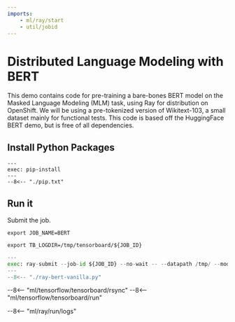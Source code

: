 ```yaml
---
imports:
    - ml/ray/start
    - util/jobid
---
```


# Distributed Language Modeling with BERT

This demo contains code for pre-training a bare-bones BERT model on the Masked Language Modeling (MLM) task, using Ray for distribution on OpenShift. We will be using a pre-tokenized version of Wikitext-103, a small dataset mainly for functional tests. This code is based off the HuggingFace BERT demo, but is free of all dependencies.

## Install Python Packages

```shell
---
exec: pip-install
---
--8<-- "./pip.txt"
```

## Run it

Submit the job.

```shell
export JOB_NAME=BERT
```

```shell
export TB_LOGDIR=/tmp/tensorboard/${JOB_ID}
```

```python
---
exec: ray-submit --job-id ${JOB_ID} --no-wait -- --datapath /tmp/ --modelpath /tmp/ --logpath ${TB_LOGDIR} --num_workers ${NUM_GPUs-${NUM_CPUS-1}} ${GPU_OPTION}
---
--8<-- "./ray-bert-vanilla.py"
```

--8<-- "ml/tensorflow/tensorboard/rsync"
--8<-- "ml/tensorflow/tensorboard/run"

--8<-- "ml/ray/run/logs"
